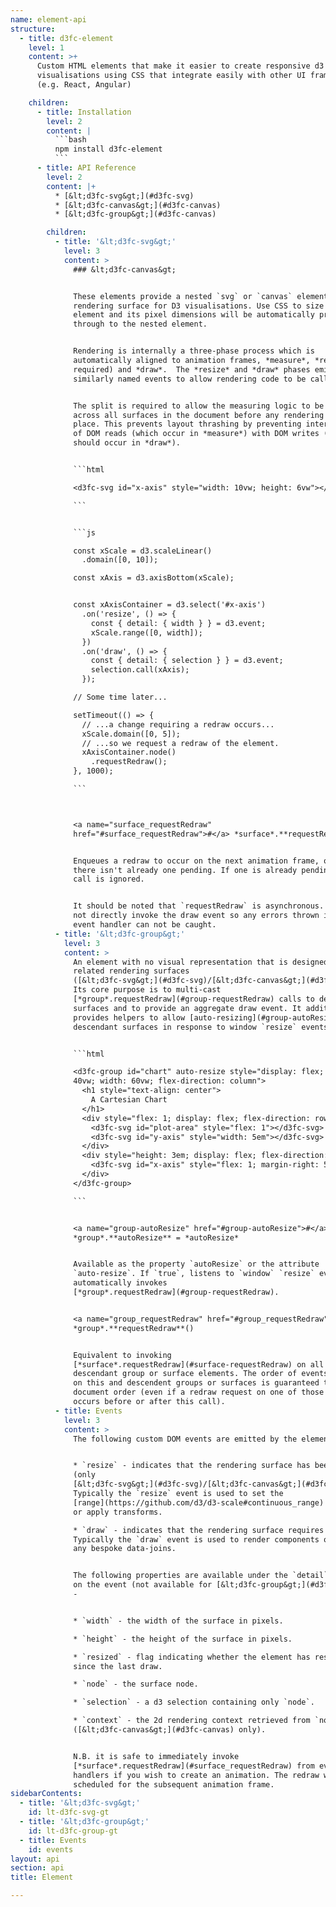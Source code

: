 ```yaml
---
name: element-api
structure:
  - title: d3fc-element
    level: 1
    content: >+
      Custom HTML elements that make it easier to create responsive d3
      visualisations using CSS that integrate easily with other UI frameworks
      (e.g. React, Angular)

    children:
      - title: Installation
        level: 2
        content: |
          ```bash
          npm install d3fc-element
          ```
      - title: API Reference
        level: 2
        content: |+
          * [&lt;d3fc-svg&gt;](#d3fc-svg)
          * [&lt;d3fc-canvas&gt;](#d3fc-canvas)
          * [&lt;d3fc-group&gt;](#d3fc-canvas)

        children:
          - title: '&lt;d3fc-svg&gt;'
            level: 3
            content: >
              ### &lt;d3fc-canvas&gt;


              These elements provide a nested `svg` or `canvas` element as a
              rendering surface for D3 visualisations. Use CSS to size the
              element and its pixel dimensions will be automatically propagated
              through to the nested element.


              Rendering is internally a three-phase process which is
              automatically aligned to animation frames, *measure*, *resize* (if
              required) and *draw*.  The *resize* and *draw* phases emit
              similarly named events to allow rendering code to be called.


              The split is required to allow the measuring logic to be performed
              across all surfaces in the document before any rendering takes
              place. This prevents layout thrashing by preventing interleaving
              of DOM reads (which occur in *measure*) with DOM writes (which
              should occur in *draw*).


              ```html

              <d3fc-svg id="x-axis" style="width: 10vw; height: 6vw"></d3fc-svg>

              ```


              ```js

              const xScale = d3.scaleLinear()
                .domain([0, 10]);

              const xAxis = d3.axisBottom(xScale);


              const xAxisContainer = d3.select('#x-axis')
                .on('resize', () => {
                  const { detail: { width } } = d3.event;
                  xScale.range([0, width]);
                })
                .on('draw', () => {
                  const { detail: { selection } } = d3.event;
                  selection.call(xAxis);
                });

              // Some time later...

              setTimeout(() => {
                // ...a change requiring a redraw occurs...
                xScale.domain([0, 5]);
                // ...so we request a redraw of the element.
                xAxisContainer.node()
                  .requestRedraw();
              }, 1000);

              ```



              <a name="surface_requestRedraw"
              href="#surface_requestRedraw">#</a> *surface*.**requestRedraw**()


              Enqueues a redraw to occur on the next animation frame, only if
              there isn't already one pending. If one is already pending, this
              call is ignored.


              It should be noted that `requestRedraw` is asynchronous. It does
              not directly invoke the draw event so any errors thrown in the
              event handler can not be caught.
          - title: '&lt;d3fc-group&gt;'
            level: 3
            content: >
              An element with no visual representation that is designed to group
              related rendering surfaces
              ([&lt;d3fc-svg&gt;](#d3fc-svg)/[&lt;d3fc-canvas&gt;](#d3fc-canvas)).
              Its core purpose is to multi-cast
              [*group*.requestRedraw](#group-requestRedraw) calls to descendant
              surfaces and to provide an aggregate draw event. It additionally
              provides helpers to allow [auto-resizing](#group-autoResize) of
              descendant surfaces in response to window `resize` events.


              ```html

              <d3fc-group id="chart" auto-resize style="display: flex; height:
              40vw; width: 60vw; flex-direction: column">
                <h1 style="text-align: center">
                  A Cartesian Chart
                </h1>
                <div style="flex: 1; display: flex; flex-direction: row">
                  <d3fc-svg id="plot-area" style="flex: 1"></d3fc-svg>
                  <d3fc-svg id="y-axis" style="width: 5em"></d3fc-svg>
                </div>
                <div style="height: 3em; display: flex; flex-direction: row">
                  <d3fc-svg id="x-axis" style="flex: 1; margin-right: 5em"></d3fc-svg>
                </div>
              </d3fc-group>

              ```


              <a name="group-autoResize" href="#group-autoResize">#</a>
              *group*.**autoResize** = *autoResize*


              Available as the property `autoResize` or the attribute
              `auto-resize`. If `true`, listens to `window` `resize` events and
              automatically invokes
              [*group*.requestRedraw](#group-requestRedraw).


              <a name="group_requestRedraw" href="#group_requestRedraw">#</a>
              *group*.**requestRedraw**()


              Equivalent to invoking
              [*surface*.requestRedraw](#surface-requestRedraw) on all
              descendant group or surface elements. The order of events emitted
              on this and descendent groups or surfaces is guaranteed to be in
              document order (even if a redraw request on one of those elements
              occurs before or after this call).
          - title: Events
            level: 3
            content: >
              The following custom DOM events are emitted by the elements -


              * `resize` - indicates that the rendering surface has been resized
              (only
              [&lt;d3fc-svg&gt;](#d3fc-svg)/[&lt;d3fc-canvas&gt;](#d3fc-canvas)).
              Typically the `resize` event is used to set the
              [range](https://github.com/d3/d3-scale#continuous_range) on scales
              or apply transforms.

              * `draw` - indicates that the rendering surface requires drawing.
              Typically the `draw` event is used to render components or perform
              any bespoke data-joins.


              The following properties are available under the `detail` property
              on the event (not available for [&lt;d3fc-group&gt;](#d3fc-group))
              -


              * `width` - the width of the surface in pixels.

              * `height` - the height of the surface in pixels.

              * `resized` - flag indicating whether the element has resized
              since the last draw.

              * `node` - the surface node.

              * `selection` - a d3 selection containing only `node`.

              * `context` - the 2d rendering context retrieved from `node`
              ([&lt;d3fc-canvas&gt;](#d3fc-canvas) only).


              N.B. it is safe to immediately invoke
              [*surface*.requestRedraw](#surface_requestRedraw) from event
              handlers if you wish to create an animation. The redraw will be
              scheduled for the subsequent animation frame.
sidebarContents:
  - title: '&lt;d3fc-svg&gt;'
    id: lt-d3fc-svg-gt
  - title: '&lt;d3fc-group&gt;'
    id: lt-d3fc-group-gt
  - title: Events
    id: events
layout: api
section: api
title: Element

---
```

